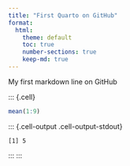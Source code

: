 ```yaml
---
title: "First Quarto on GitHub"
format:
  html:
    theme: default
    toc: true
    number-sections: true
    keep-md: true
---
```




My first markdown line on GitHub

::: {.cell}

```{.r .cell-code}
mean(1:9)
```

::: {.cell-output .cell-output-stdout}
```
[1] 5
```
:::
:::
